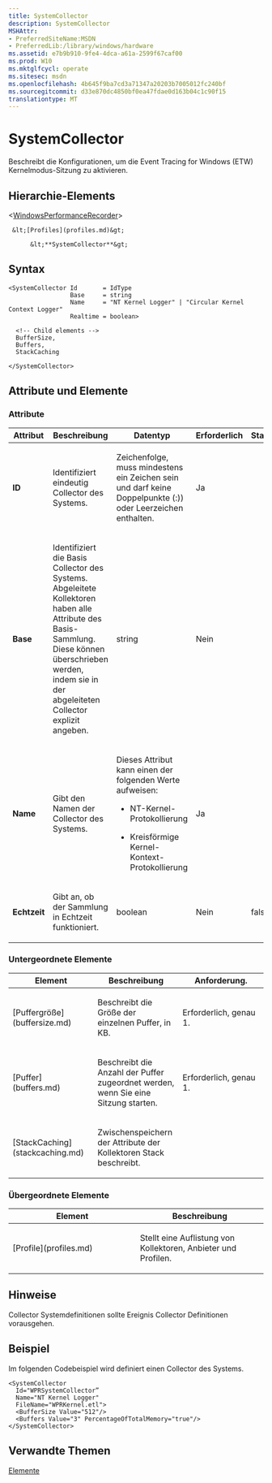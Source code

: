 ```yaml
---
title: SystemCollector
description: SystemCollector
MSHAttr:
- PreferredSiteName:MSDN
- PreferredLib:/library/windows/hardware
ms.assetid: e7b9b910-9fe4-4dca-a61a-2599f67caf00
ms.prod: W10
ms.mktglfcycl: operate
ms.sitesec: msdn
ms.openlocfilehash: 4b645f9ba7cd3a71347a20203b7005012fc240bf
ms.sourcegitcommit: d33e870dc4850bf0ea47fdae0d163b04c1c90f15
translationtype: MT
---
```

# <a name="systemcollector"></a>SystemCollector


Beschreibt die Konfigurationen, um die Event Tracing for Windows (ETW) Kernelmodus-Sitzung zu aktivieren.

## <a name="element-hierarchy"></a>Hierarchie-Elements


&lt;[WindowsPerformanceRecorder](windowsperformancerecorder.md)&gt;

     &lt;[Profiles](profiles.md)&gt;

          &lt;**SystemCollector**&gt;

## <a name="syntax"></a>Syntax


``` syntax
<SystemCollector Id       = IdType
                 Base     = string
                 Name     = "NT Kernel Logger" | "Circular Kernel Context Logger"
                 Realtime = boolean>

  <!-- Child elements -->
  BufferSize,
  Buffers,
  StackCaching

</SystemCollector>
```

## <a name="attributes-and-elements"></a>Attribute und Elemente


### <a name="attributes"></a>Attribute

<table>
<colgroup>
<col width="20%" />
<col width="20%" />
<col width="20%" />
<col width="20%" />
<col width="20%" />
</colgroup>
<thead>
<tr class="header">
<th>Attribut</th>
<th>Beschreibung</th>
<th>Datentyp</th>
<th>Erforderlich</th>
<th>Standard</th>
</tr>
</thead>
<tbody>
<tr class="odd">
<td><p><strong>ID</strong></p></td>
<td><p>Identifiziert eindeutig Collector des Systems.</p></td>
<td><p>Zeichenfolge, muss mindestens ein Zeichen sein und darf keine Doppelpunkte (:)) oder Leerzeichen enthalten.</p></td>
<td><p>Ja</p></td>
<td><p></p></td>
</tr>
<tr class="even">
<td><p><strong>Base</strong></p></td>
<td><p>Identifiziert die Basis Collector des Systems. Abgeleitete Kollektoren haben alle Attribute des Basis-Sammlung. Diese können überschrieben werden, indem sie in der abgeleiteten Collector explizit angeben.</p></td>
<td><p>string</p></td>
<td><p>Nein</p></td>
<td><p></p></td>
</tr>
<tr class="odd">
<td><p><strong>Name</strong></p></td>
<td><p>Gibt den Namen der Collector des Systems.</p></td>
<td><p>Dieses Attribut kann einen der folgenden Werte aufweisen:</p>
<ul>
<li><p>NT-Kernel-Protokollierung</p></li>
<li><p>Kreisförmige Kernel-Kontext-Protokollierung</p></li>
</ul></td>
<td><p>Ja</p></td>
<td><p></p></td>
</tr>
<tr class="even">
<td><p><strong>Echtzeit</strong></p></td>
<td><p>Gibt an, ob der Sammlung in Echtzeit funktioniert.</p></td>
<td><p>boolean</p></td>
<td><p>Nein</p></td>
<td><p>falsch</p></td>
</tr>
</tbody>
</table>

 

### <a name="child-elements"></a>Untergeordnete Elemente

<table>
<colgroup>
<col width="33%" />
<col width="33%" />
<col width="33%" />
</colgroup>
<thead>
<tr class="header">
<th>Element</th>
<th>Beschreibung</th>
<th>Anforderung.</th>
</tr>
</thead>
<tbody>
<tr class="odd">
<td><p>[Puffergröße](buffersize.md)</p></td>
<td><p>Beschreibt die Größe der einzelnen Puffer, in KB.</p></td>
<td><p>Erforderlich, genau 1.</p></td>
</tr>
<tr class="even">
<td><p>[Puffer](buffers.md)</p></td>
<td><p>Beschreibt die Anzahl der Puffer zugeordnet werden, wenn Sie eine Sitzung starten.</p></td>
<td><p>Erforderlich, genau 1.</p></td>
</tr>
<tr class="odd">
<td><p>[StackCaching](stackcaching.md)</p></td>
<td><p>Zwischenspeichern der Attribute der Kollektoren Stack beschreibt.</p></td>
<td><p></p></td>
</tr>
</tbody>
</table>

 

### <a name="parent-elements"></a>Übergeordnete Elemente

<table>
<colgroup>
<col width="50%" />
<col width="50%" />
</colgroup>
<thead>
<tr class="header">
<th>Element</th>
<th>Beschreibung</th>
</tr>
</thead>
<tbody>
<tr class="odd">
<td><p>[Profile](profiles.md)</p></td>
<td><p>Stellt eine Auflistung von Kollektoren, Anbieter und Profilen.</p></td>
</tr>
</tbody>
</table>

 

## <a name="remarks"></a>Hinweise


Collector Systemdefinitionen sollte Ereignis Collector Definitionen vorausgehen.

## <a name="example"></a>Beispiel


Im folgenden Codebeispiel wird definiert einen Collector des Systems.

``` syntax
<SystemCollector
  Id="WPRSystemCollector”
  Name="NT Kernel Logger"
  FileName="WPRKernel.etl">
  <BufferSize Value="512"/>
  <Buffers Value="3" PercentageOfTotalMemory="true"/>
</SystemCollector>
```

## <a name="related-topics"></a>Verwandte Themen


[Elemente](elements.md)

 

 







